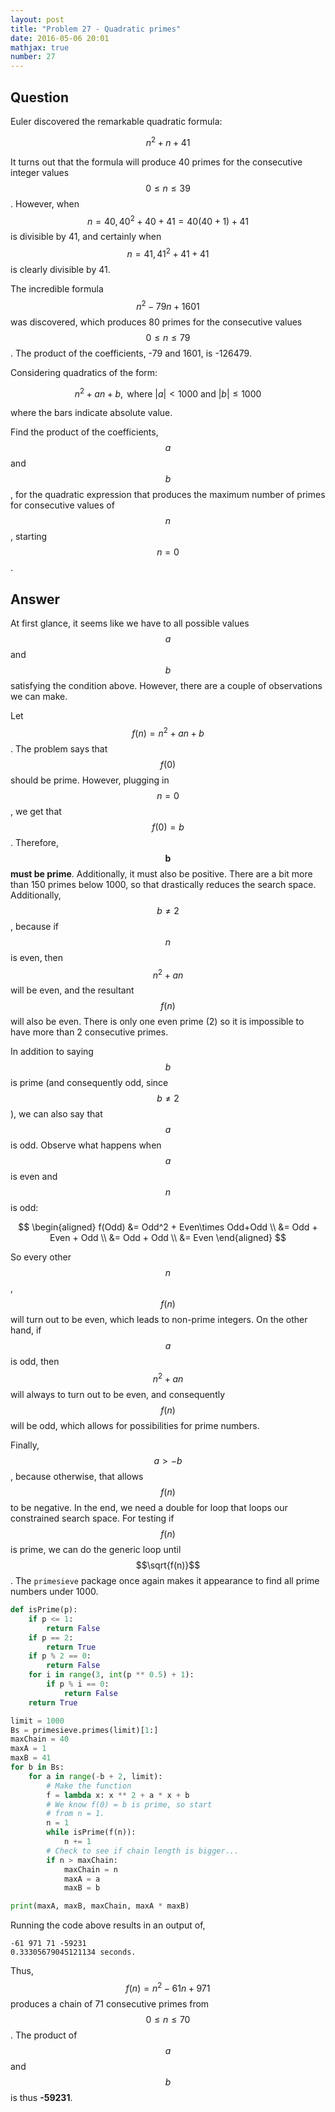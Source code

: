 ```yaml
---
layout: post
title: "Problem 27 - Quadratic primes"
date: 2016-05-06 20:01
mathjax: true
number: 27
---
```


## Question

Euler discovered the remarkable quadratic formula:


$$
n^2+n+41
$$


It turns out that the formula will produce 40 primes for the consecutive integer values $$0\leq n\leq 39$$. However, when $$n = 40, 40^2+40+41=40(40+1)+41$$ is divisible by 41, and certainly when $$n=41,41^2+41+41$$ is clearly divisible by 41.

The incredible formula $$n^2-79n+1601$$ was discovered, which produces 80 primes for the consecutive values $$0\leq n\leq 79$$. The product of the coefficients, -79 and 1601, is -126479.

Considering quadratics of the form:


$$
n^2+an+b,\text{ where } |a|<1000\text{ and } |b|\leq 1000
$$


where the bars indicate absolute value.

Find the product of the coefficients, $$a$$ and $$b$$, for the quadratic expression that produces the maximum number of primes for consecutive values of $$n$$, starting $$n=0$$.

## Answer

At first glance, it seems like we have to all possible values $$a$$ and $$b$$ satisfying the condition above. However, there are a couple of observations we can make.

Let $$f(n) = n^2+an+b$$. The problem says that $$f(0)$$ should be prime. However, plugging in $$n=0$$, we get that $$f(0) = b$$. Therefore, $$\mathbf{b}$$ **must be prime**. Additionally, it must also be positive. There are a bit more than 150 primes below 1000, so that drastically reduces the search space. Additionally, $$b\neq 2$$, because if $$n$$ is even, then $$n^2 + an$$ will be even, and the resultant $$f(n)$$ will also be even. There is only one even prime (2) so it is impossible to have more than 2 consecutive primes.

In addition to saying $$b$$ is prime (and consequently odd, since $$b\neq 2$$), we can also say that $$a$$ is odd. Observe what happens when $$a$$ is even and $$n$$ is odd:


$$
\begin{aligned}
f(Odd) &= Odd^2 + Even\times Odd+Odd \\
&= Odd + Even + Odd
\\ &=
Odd + Odd \\
&= Even
\end{aligned}
$$


So every other $$n$$, $$f(n)$$ will turn out to be even, which leads to non-prime integers. On the other hand, if $$a$$ is odd, then $$n^2+an$$ will always to turn out to be even, and consequently $$f(n)$$ will be odd, which allows for possibilities for prime numbers.

Finally, $$a>-b$$, because otherwise, that allows $$f(n)$$ to be negative. In the end, we need a double for loop that loops our constrained search space. For testing if $$f(n)$$ is prime, we can do the generic loop until $$\sqrt{f(n)}$$. The `primesieve` package once again makes it appearance to find all prime numbers under 1000.

```python
def isPrime(p):
    if p <= 1:
        return False
    if p == 2:
        return True
    if p % 2 == 0:
        return False
    for i in range(3, int(p ** 0.5) + 1):
        if p % i == 0:
            return False
    return True

limit = 1000
Bs = primesieve.primes(limit)[1:]
maxChain = 40
maxA = 1
maxB = 41
for b in Bs:
    for a in range(-b + 2, limit):
        # Make the function
        f = lambda x: x ** 2 + a * x + b
        # We know f(0) = b is prime, so start
        # from n = 1.
        n = 1
        while isPrime(f(n)):
            n += 1
        # Check to see if chain length is bigger...
        if n > maxChain:
            maxChain = n
            maxA = a
            maxB = b

print(maxA, maxB, maxChain, maxA * maxB)
```

Running the code above results in an output of,

```
-61 971 71 -59231
0.33305679045121134 seconds.
```

Thus, $$f(n) = n^2 - 61n+971$$ produces a chain of 71 consecutive primes from $$0\leq n\leq 70$$. The product of $$a$$ and $$b$$ is thus **-59231**.